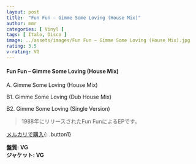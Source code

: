 ```yaml
---
layout: post
title:  "Fun Fun – Gimme Some Loving (House Mix)"
author: mmr
categories: [ Vinyl ]
tags: [ Italo, Disco ]
image: ../assets/images/Fun Fun – Gimme Some Loving (House Mix).jpg
rating: 3.5
v-rating: VG
---
```


#### Fun Fun – Gimme Some Loving (House Mix)

A. Gimme Some Loving (House Mix)

B1. Gimme Some Loving (Dub House Mix)

B2. Gimme Some Loving (Single Version)

> 1988年にリリースされたFun FunによるEPです。



[メルカリで購入](https://jp.mercari.com/item/m57954081770){: .button1}

<div class="mt-4 mb-4 d-flex align-items-center">
<strong class="mr-1">盤質: VG</strong>
</div>
<div class="mt-4 mb-4 d-flex align-items-center">
<strong class="mr-1">ジャケット: VG</strong>
</div>
